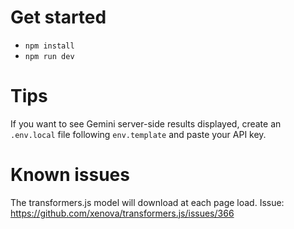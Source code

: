 # Get started
* `npm install`
* `npm run dev`

# Tips
If you want to see Gemini server-side results displayed, create an `.env.local` file following `env.template` and paste your API key.

# Known issues
The transformers.js model will download at each page load.
Issue: https://github.com/xenova/transformers.js/issues/366